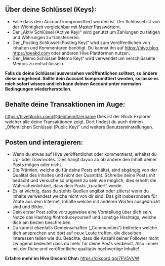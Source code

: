 ## Über deine Schlüssel (Keys):
- Falle dass dein Account kompromittiert worden ist. Der Schlüssel ist von der Wichtigkeit vergleichbar mit Master Passwörtern. 
- Der „Aktiv Schlüssel (Active Key)“ wird genutzt um Zahlungen zu tätigen und Währungen zu transferieren.
- Der „Posting Schlüssel (Posting Key)“ wird zum Veröffentlichen von Inhalten und Kommentaren benötigt. Du kannst ihn auf https://hive.blog, https://peakd.com oder anderen Hive Plattformen nutzen.
- Der „Memo Schlüssel (Memo Key)“ wird verwendet um verschlüsselte Memos zu entschlüsseln.

**Falls du deine Schlüssel ausversehen veröffentlichen solltest, so ändere diese umgehend. Sollte dein Account kompromittiert werden, so lasse es mich sofort wissen und ich kann deinen Account unter normalen Bedingungen wiederherstellen.**

## Behalte deine Transaktionen im Auge:
https://hiveblocks.com/@deinbenutzername Dies ist der Block Explorer welcher alle deine Transaktionen zeigt. Dort findest du auch deinen „Öffentlichen Schlüssel (Public Key)“ und weitere Benutzereinstellungen. 

## Posten und interagieren:
- Wenn du etwas auf Hive veröffentlichst oder kommentierst, erhältst du Up- oder Downvotes. Dies hängt davon ab ob andere den Inhalt deiner Posts mögen oder nicht.
- Die Prämien, welche du für deine Posts erhältst, sind abgängig von der Qualität des Inhaltes und nicht der Quantität. Schreibe deine Posts mit bedacht und versuche so originell zu sein wie möglich, dies erhöht die Wahrscheinlichkeit, dass dein Posts „kuratiert“ werde.
- Es ist wichtig, dass du stehts Quellen angibst oder zitierst wenn du Inhalte verwendest welche nicht von dir sind. Das gilt insbesondere für Zitate aus dem Internet, Inhalte welche mit anderen Worten ausgedrückt sind und Bilder. 
- Dein erster Post sollte vorzugsweise eine Vorstellung über dich sein. Nutze das Hashtag #introduceyourself und sonstige Hashtags, welche dich am besten beschreiben.
- Du kannst ebenfalls Gemeinschaften („Communities“) beitreten welche dich ansprechen und dort auf neue Leute treffen, die dieselben Interessen teilen wie du. Beachte, dass die Anzahl deiner Follower nicht zwingend bedeutet dass du mehr für deine Posts verdienst. Also immer mit der Ruhe und veröffentliche qualitativ hochwertige Inhalte!

**Erfahre mehr im Hive Discord Chat:** https://discord.gg/7FV5VVW
